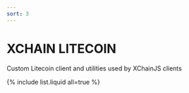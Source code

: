 ```yaml
---
sort: 3
---
```


# XCHAIN LITECOIN

Custom Litecoin client and utilities used by XChainJS clients

{% include list.liquid all=true %}
